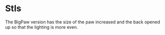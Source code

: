 # Stls

The BigPaw version has the size of the paw increased and the back opened up so that the lighting is more even.
